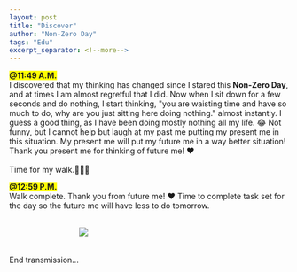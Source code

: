 ```yaml
---
layout: post
title: "Discover"
author: "Non-Zero Day"
tags: "Edu"
excerpt_separator: <!--more-->
---
```

<span style="background-color: yellow;font-weight: bold;">@11:49 A.M.</span><br />
I discovered that my thinking has changed since I stared this <strong>Non-Zero Day</strong>, and at times <!--more-->I am almost regretful that I did.  Now when I sit down for a few seconds and do nothing, I start thinking, "you are waisting time and have so much to do, why are you just sitting here doing nothing." almost instantly.  I guess a good thing, as I have been doing mostly nothing all my life. 😂 Not funny, but I cannot help but laugh at my past me putting my present me in this situation. My present me will put my future me in a way better situation! Thank you present me for thinking of future me! ❤️
<br /><br />
Time for my walk.🚶‍♂️‍➡️

<span style="background-color: yellow;font-weight: bold;">@12:59 P.M.</span><br />
Walk complete. Thank you from future me! ❤️ Time to complete task set for the day so the future me will have less to do tomorrow.
<br /><br />
<div style="display: block; margin: auto; width: 50%;">
<img src="/assets/images/Working.png alt="Me for Me" />
</div>
<br /><br />
End transmission...
